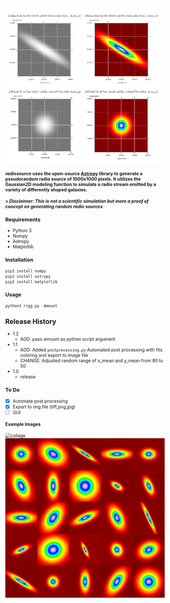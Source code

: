 ![mosaik](media/mosaik.png) 

#### ***radiosource*** uses the open-source [Astropy](https://www.astropy.org/) library to generate a pseudorandom radio source of 1000x1000 pixels. It utilizes the Gaussian2D modeling function to simulate a radio stream emitted by a variety of differently shaped galaxies.
#### > *Disclaimer: This is not a scientific simulation but more a proof of concept on generating random radio sources*


### Requirements
  * Python 3
  * Numpy
  * Astropy
  * Matplotlib
### Installation

```python
pip3 install numpy
pip3 install astropy
pip3 install matplotlib
```
### Usage
```python
python3 rrgg.py -Amount
```


## Release History
* 1.2
    * ADD: pass amount as python script argument
* 1.1
    * ADD: Added `postprocessing.py` Automated post processing with fits coloring and export to image file
    * CHANGE: Adjusted random range of x_mean and y_mean from 80 to 50
* 1.0
    * release
    
    

### To Do
- [x] Automate post processing
- [x] Export to img file (tiff,png,jpg)
- [ ] GUI

#### Example Images 
![collage](media/collage4x3.png) 
![collage](media/mosaik5x5.png) 
